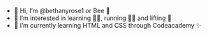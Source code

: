 - 👋 Hi, I’m @bethanyrose1 or Bee 🐝
- 👀 I’m interested in learning 👩‍💻, running 🏃‍♀️ and lifting 💪
- 🌱 I’m currently learning HTML and CSS through Codeacademy ✨

<!---
bethanyrose1/bethanyrose1 is a ✨ special ✨ repository because its `README.md` (this file) appears on your GitHub profile.
You can click the Preview link to take a look at your changes.
--->
